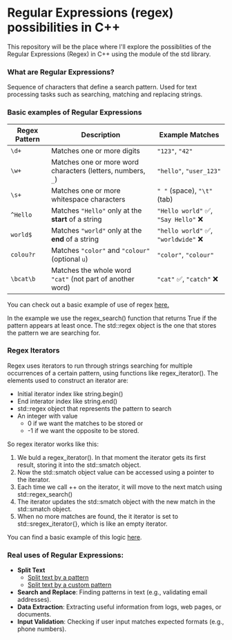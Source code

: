 # Regular Expressions (regex) possibilities in C++
This repository will be the place where I'll explore the possiblities of the Regular Expressions (Regex) in C++ using the <regrex> module of the std library.

### What are Regular Expressions?
Sequence of characters that define a search pattern. Used for text processing tasks such as searching, matching and replacing strings.

### Basic examples of Regular Expressions
| **Regex Pattern** | **Description** | **Example Matches** |
|------------------|---------------|----------------|
| `\d+` | Matches one or more digits | `"123"`, `"42"` |
| `\w+` | Matches one or more word characters (letters, numbers, `_`) | `"hello"`, `"user_123"` |
| `\s+` | Matches one or more whitespace characters | `" "` (space), `"\t"` (tab) |
| `^Hello` | Matches `"Hello"` only at the **start** of a string | `"Hello world"` ✅, `"Say Hello"` ❌ |
| `world$` | Matches `"world"` only at the **end** of a string | `"hello world"` ✅, `"worldwide"` ❌ |
| `colou?r` | Matches `"color"` and `"colour"` (optional `u`) | `"color"`, `"colour"` |
| `\bcat\b` | Matches the whole word `"cat"` (not part of another word) | `"cat"` ✅, `"catch"` ❌ |

You can check out a basic example of use of regex [here.](https://github.com/duartemv00/CPPRegrexPossibilities/blob/main/regexBasicExample.cpp)

In the example we use the regex_search() function that returns True if the pattern appears at least once.
The std::regex object is the one that stores the pattern we are searching for.

### Regex Iterators
Regex uses iterators to run through strings searching for multiple occurrences of a certain pattern, using functions like regex_iterator().
The elements used to construct an iterator are:
- Initial iterator index like string.begin()
- End interator index like string.end()
- std::regex object that represents the pattern to search
- An integer with value 
    - 0 if we want the matches to be stored or
    - -1 if we want the opposite to be stored.

So regex iterator works like this:
1. We buld a regex_iterator(). In that moment the iterator gets its first result, storing it into the std::smatch object.
2. Now the std::smatch object value can be accessed using a pointer to the iterator.
3. Each time we call ++ on the iterator, it will move to the next match using std::regex_search()
4. The iterator updates the std::smatch object with the new match in the std::smatch object.
5. When no more matches are found, the it iterator is set to std::sregex_iterator{}, which is like an empty iterator.

You can find a basic example of this logic [here](https://github.com/duartemv00/CPPRegrexPossibilities/blob/main/regexIteratorBasicExample.cpp).

### Real uses of Regular Expressions:
- **Split Text**
    - [Split text by a pattern]()
    - [Split text by a custom pattern]()
- **Search and Replace**: Finding patterns in text (e.g., validating email addresses).  
- **Data Extraction**: Extracting useful information from logs, web pages, or documents.  
- **Input Validation**: Checking if user input matches expected formats (e.g., phone numbers).  
